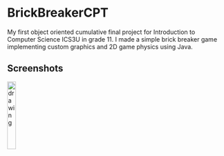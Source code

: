 # BrickBreakerCPT
My first object oriented cumulative final project for Introduction to Computer Science ICS3U in grade 11. I made a simple brick breaker game implementing custom graphics and 2D game physics using Java.

## Screenshots
<img src="/AJP Scheduler/about.png" alt="drawing" style="width:20%;"/>
